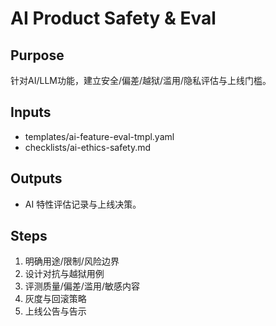 # AI Product Safety & Eval

## Purpose

针对AI/LLM功能，建立安全/偏差/越狱/滥用/隐私评估与上线门槛。

## Inputs

- templates/ai-feature-eval-tmpl.yaml
- checklists/ai-ethics-safety.md

## Outputs

- AI 特性评估记录与上线决策。

## Steps

1. 明确用途/限制/风险边界
2. 设计对抗与越狱用例
3. 评测质量/偏差/滥用/敏感内容
4. 灰度与回滚策略
5. 上线公告与告示
